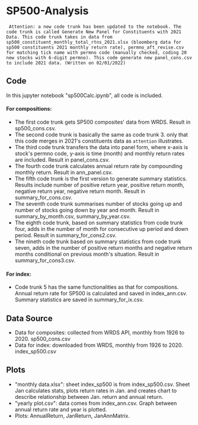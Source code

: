 # SP500-Analysis
`` Attention: a new code trunk has been updated to the notebook. The code trunk is called Generate New Panel for Constituents with 2021 Data. This code trunk takes in data from sp500_constituent_monthly_total_rtns_2021.xlsx (bloomberg data for sp500 constituents 2021 monthly return rate), permno_aft_revise.csv for matching tick name with permno code (manually checked, coding 20 new stocks with 6-digit permno). This code generate new panel_cons.csv to include 2021 data. (Written on 02/01/2022)``
## Code
In this jupyter notebook "sp500Calc.ipynb", all code is included. 
#### For compositions:
- The first code trunk gets SP500 composites' data from WRDS. Result in sp500_cons.csv.
- The second code trunk is basically the same as code trunk 3. only that this code merges in 2021's constituents data as `` attention `` illustrates. 
- The third code trunk transfers the data into panel form, where x-axis is stock's permno code, y-axis is time (month) and monthly return rates are included. Result in panel_cons.csv.
- The fourth code trunk calculates annual return rate by compounding monthly return. Result in ann_panel.csv.
- The fifth code trunk is the first version to generate summary statistics. Results include number of positive return year, positive return month, negative return year, negative return month. Result in summary_for_cons.csv.
- The seventh code trunk summarises number of stocks going up and number of stocks going down by year and month. Result in summary_by_month.csv, summary_by_year.csv.
- The eighth code trunk, based on summary statistics from code trunk four, adds in the number of month for consecutive up period and down period. Result in summary_for_cons2.csv. 
- The nineth code trunk based on summary statistics from code trunk seven, adds in the number of positive return months and negative return months conditional on previous month's situation. Result in summary_for_cons3.csv.
#### For index:
- Code trunk 5 has the same functionalities as that for compositions. Annual return rate for SP500 is calculated and saved in index_ann.csv. Summary statistics are saved in summary_for_ix.csv.
## Data Source
- Data for composites: collected from WRDS API, monthly from 1926 to 2020. sp500_cons.csv
- Data for index: downloaded from WRDS, monthly from 1926 to 2020. index_sp500.csv
## Plots
- "monthly data.xlsx": sheet index_sp500 is from index_sp500.csv. Sheet Jan calculates stats, plots return rates in Jan. and creates chart to describe relationship between Jan. return and annual return. 
- "yearly plot.csv": data comes from index_ann.csv. Graph between annual return rate and year is plotted.
- Plots: AnnualReturn, JanReturn, JanAnnMatrix.
